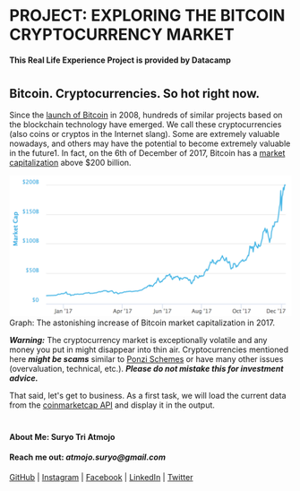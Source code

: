 # PROJECT: EXPLORING THE BITCOIN CRYPTOCURRENCY MARKET

#### This Real Life Experience Project is provided by Datacamp
#

## Bitcoin. Cryptocurrencies. So hot right now.

Since the [launch of Bitcoin](https://newfronttest.bitcoin.com/bitcoin.pdf) in 2008, hundreds of similar projects based on the blockchain technology have emerged. We call these cryptocurrencies (also coins or cryptos in the Internet slang). Some are extremely valuable nowadays, and others may have the potential to become extremely valuable in the future1. In fact, on the 6th of December of 2017, Bitcoin has a [market capitalization](https://en.wikipedia.org/wiki/Market_capitalization) above $200 billion.

![Bitcoin market capitalization](./images/bitcoint_market_cap_2017.png)
Graph: The astonishing increase of Bitcoin market capitalization in 2017.

*__Warning:__* The cryptocurrency market is exceptionally volatile and any money you put in might disappear into thin air. Cryptocurrencies mentioned here *__might be scams__* similar to [Ponzi Schemes](https://en.wikipedia.org/wiki/Ponzi_scheme) or have many other issues (overvaluation, technical, etc.). *__Please do not mistake this for investment advice.__*

That said, let's get to business. As a first task, we will load the current data from the [coinmarketcap API](https://api.coinmarketcap.com/v1/ticker/) and display it in the output.

#
#### About Me: Suryo Tri Atmojo
#### Reach me out: _atmojo.suryo@gmail.com_

[GitHub](https://github.com/suryotriatmojo)
|
[Instagram](https://www.instagram.com/suryotriatmojo/)
|
[Facebook](https://www.facebook.com/suryo.t.atmojo)
|
[LinkedIn](https://www.linkedin.com/in/suryo-tri-atmojo-3ab69a85/)
|
[Twitter](https://twitter.com/suryota)